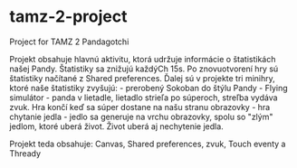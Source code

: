 # tamz-2-project
Project for TAMZ 2
Pandagotchi

Projekt obsahuje hlavnú aktivitu, ktorá udržuje informácie o štatistikách našej Pandy. Štatistiky sa
znižujú každýCh 15s. Po znovuotvorení hry sú štatistiky načítané z Shared preferences. Ďalej sú v
projekte tri minihry, ktoré naše štatistiky zvyšujú:
    - prerobený Sokoban do štýlu Pandy
    - Flying simulátor - panda v lietadle, lietadlo strieľa po súperoch, streľba vydáva zvuk.
    Hra končí keď sa súper dostane na našu stranu obrazovky
    - hra chytanie jedla - jedlo sa generuje na vrchu obrazovky, spolu so "zlým" jedlom, ktoré uberá
    život. Život uberá aj nechytenie jedla.

Projekt teda obsahuje: Canvas, Shared preferences, zvuk, Touch eventy a Thready
